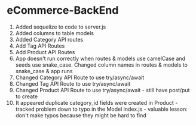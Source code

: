 # eCommerce-BackEnd

1. Added sequelize to code to server.js
2. Added columns to table models
3. Added Category API routes
4. Add Tag API Routes
5. Add Product API Routes
6. App doesn't run correctly when routes & models use camelCase and seeds use snake_case. Changed column names in routes & models to snake_case & app runs
7. Changed Category API Route to use try/async/await
8. Changed Tag API Route to use try/async/await
9. Changed Product API Route to use try/async/await - still have post/put to create
10. It appeared duplicate category_id fields were created in Product - tracked problem down to typo in the Model index.js - valuable lesson: don't make typos because they might be hard to find 
